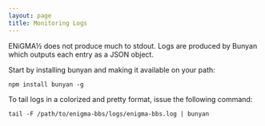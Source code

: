 ```yaml
---
layout: page
title: Monitoring Logs
---
```

ENiGMA½ does not produce much to stdout. Logs are produced by Bunyan which outputs each entry as a 
JSON object. 

Start by installing bunyan and making it available on your path:

    npm install bunyan -g
    
To tail logs in a colorized and pretty format, issue the following command:
    
    tail -F /path/to/enigma-bbs/logs/enigma-bbs.log | bunyan

